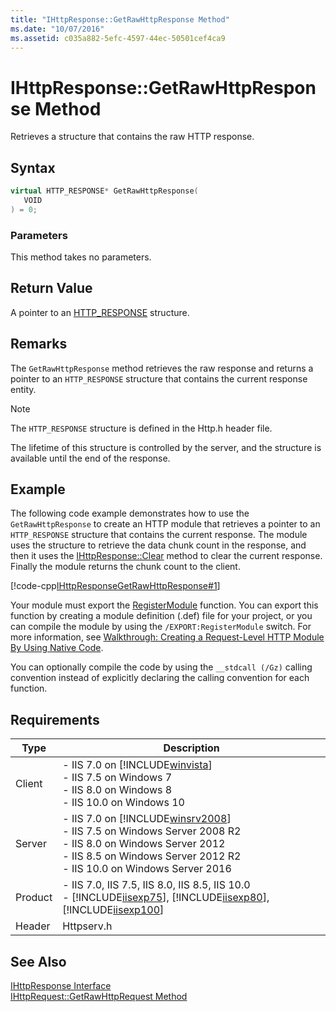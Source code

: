 ```yaml
---
title: "IHttpResponse::GetRawHttpResponse Method"
ms.date: "10/07/2016"
ms.assetid: c035a882-5efc-4597-44ec-50501cef4ca9
---
```

# IHttpResponse::GetRawHttpResponse Method
Retrieves a structure that contains the raw HTTP response.  
  
## Syntax  
  
```cpp  
virtual HTTP_RESPONSE* GetRawHttpResponse(  
   VOID  
) = 0;  
```  
  
### Parameters  
 This method takes no parameters.  
  
## Return Value  
 A pointer to an [HTTP_RESPONSE](https://go.microsoft.com/fwlink/?LinkId=56009) structure.  
  
## Remarks  
 The `GetRawHttpResponse` method retrieves the raw response and returns a pointer to an `HTTP_RESPONSE` structure that contains the current response entity.  
  
> [!NOTE]
>  The `HTTP_RESPONSE` structure is defined in the Http.h header file.  
  
 The lifetime of this structure is controlled by the server, and the structure is available until the end of the response.  
  
## Example  
 The following code example demonstrates how to use the `GetRawHttpResponse` to create an HTTP module that retrieves a pointer to an `HTTP_RESPONSE` structure that contains the current response. The module uses the structure to retrieve the data chunk count in the response, and then it uses the [IHttpResponse::Clear](../../web-development-reference/native-code-api-reference/ihttpresponse-clear-method.md) method to clear the current response. Finally the module returns the chunk count to the client.  
  
 [!code-cpp[IHttpResponseGetRawHttpResponse#1](../../../samples/snippets/cpp/VS_Snippets_IIS/IIS7/IHttpResponseGetRawHttpResponse/cpp/IHttpResponseGetRawHttpResponse.cpp#1)]  
  
 Your module must export the [RegisterModule](../../web-development-reference/native-code-api-reference/pfn-registermodule-function.md) function. You can export this function by creating a module definition (.def) file for your project, or you can compile the module by using the `/EXPORT:RegisterModule` switch. For more information, see [Walkthrough: Creating a Request-Level HTTP Module By Using Native Code](../../web-development-reference/native-code-development-overview/walkthrough-creating-a-request-level-http-module-by-using-native-code.md).  
  
 You can optionally compile the code by using the `__stdcall (/Gz)` calling convention instead of explicitly declaring the calling convention for each function.  
  
## Requirements  
  
|Type|Description|  
|----------|-----------------|  
|Client|-   IIS 7.0 on [!INCLUDE[winvista](../../wmi-provider/includes/winvista-md.md)]<br />-   IIS 7.5 on Windows 7<br />-   IIS 8.0 on Windows 8<br />-   IIS 10.0 on Windows 10|  
|Server|-   IIS 7.0 on [!INCLUDE[winsrv2008](../../wmi-provider/includes/winsrv2008-md.md)]<br />-   IIS 7.5 on Windows Server 2008 R2<br />-   IIS 8.0 on Windows Server 2012<br />-   IIS 8.5 on Windows Server 2012 R2<br />-   IIS 10.0 on Windows Server 2016|  
|Product|-   IIS 7.0, IIS 7.5, IIS 8.0, IIS 8.5, IIS 10.0<br />-   [!INCLUDE[iisexp75](../../web-development-reference/native-code-api-reference/includes/iisexp75-md.md)], [!INCLUDE[iisexp80](../../web-development-reference/native-code-api-reference/includes/iisexp80-md.md)], [!INCLUDE[iisexp100](../../web-development-reference/native-code-api-reference/includes/iisexp100-md.md)]|  
|Header|Httpserv.h|  
  
## See Also  
 [IHttpResponse Interface](../../web-development-reference/native-code-api-reference/ihttpresponse-interface.md)   
 [IHttpRequest::GetRawHttpRequest Method](../../web-development-reference/native-code-api-reference/ihttprequest-getrawhttprequest-method.md)